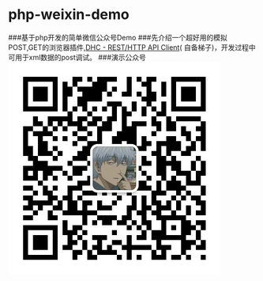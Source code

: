 # php-weixin-demo
###基于php开发的简单微信公众号Demo
###先介绍一个超好用的模拟POST,GET的浏览器插件,[DHC - REST/HTTP API Client](https://chrome.google.com/webstore/detail/dhc-rest-client/aejoelaoggembcahagimdiliamlcdmfm?hl=zh-CN)( 自备梯子)，开发过程中可用于xml数据的post调试。
###演示公众号
![weixin_droptable](/weixin_droptable.jpg)
